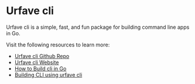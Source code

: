 # Urfave cli

Urfave cli is a simple, fast, and fun package for building command line apps in Go.

Visit the following resources to learn more:

- [Urfave cli Github Repo](https://github.com/urfave/cli)
- [Urfave cli Website](https://cli.urfave.org/)
- [How to Build cli in Go](https://blog.hackajob.co/how-to-build-cli-in-go/)
- [Building CLI using urfave cli](https://zerokspot.com/weblog/2021/01/25/building-a-cli-using-urfave-cli/)
